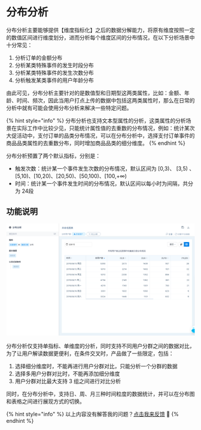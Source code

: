 # 分布分析

分布分析主要能够提供【维度指标化】之后的数据分解能力，将原有维度按照一定的数值区间进行维度划分，进而分析每个维度区间的分布情况，在以下分析场景中十分常见：

1. 分析订单的金额分布
2. 分析某类特殊事件的发生时段分布
3. 分析某类特殊事件的发生次数分布
4. 分析触发某类事件的用户年龄分布

由此可见，分布分析主要针对的是数值型和日期型这两类属性，比如：金额、年龄、时间、频次，因此当用户打点上传的数据中包括这两类属性时，那么在日常的分析中就有可能会使用分布分析来解决一些特定问题。

{% hint style="info" %}
分布分析也支持文本型属性的分析，这类属性的分析场景在实际工作中比较少见，只能统计属性值的去重数的分布情况，例如：统计某次大促活动中，支付订单的品类分布情况，可以在分布分析中，选择支付订单事件的商品品类属性的去重数分布，同时增加商品品类的细分维度。
{% endhint %}

分布分析预置了两个默认指标，分别是：

* 触发次数：统计某一个事件发生次数的分布情况，默认区间为 \[0,3\)、 \[3,5\) 、\[5,10\)、\[10,20\)、\[20,50\)、\[50,100\)、\[100,+∞\)
* 时间：统计某一个事件发生时间的分布情况，默认区间以每小时为间隔，共分为 24段

## 功能说明

![&#x5206;&#x6790;-&#x5206;&#x5E03;&#x5206;&#x6790;](../../.gitbook/assets/image%20%2876%29.png)

分布分析仅支持单指标、单维度的分析，同时支持不同用户分群之间的数据对比，为了让用户解读数据更便利，在条件交叉时，产品做了一些限定，包括：

1. 选择细分维度时，不能再进行用户分群对比，只能分析一个分群的数据
2. 选择多用户分群对比时，不能再添加细分维度
3. 用户分群对比最大支持 3 组之间进行对比分析

同时，在分布分析中，支持日、周、月三种时间粒度的数据统计，并可以在分布图和表格之间进行展现方式的切换。



{% hint style="info" %}
以上内容没有解答我的问题？[点击我来反馈](https://support.qq.com/products/118522/) 🚀
{% endhint %}

